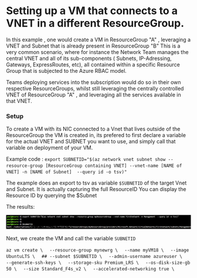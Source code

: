 # Setting up a VM that connects to a VNET in a different ResourceGroup.

In this example , one would create a VM in ResourceGroup "A" , leveraging a VNET and Subnet that is already present in ResourceGroup "B"
This is a very common scenario, where for instance the Network Team manages the central VNET and all of its sub-components ( Subnets, IP-Adressing, Gateways, ExpressRoutes, etc), all contained within a specific Resource Group that is subjected to the Azure RBAC model. 

Teams deploying services into the subscription would do so in their own respective ResourceGroups, whilst still leveraging the centrally controlled VNET of ResourceGroup "A" , and leveraging all the services available in that VNET.

### Setup 

To create a VM with its NIC connected to a Vnet that lives outside of the ResourceGroup the VM is created in, its prefered to first declare a variable for the actual VNET and SUBNET you want to use, and simply call that variable on deployment of your VM.

Example code : `export SUBNETID="$(az network vnet subnet show --resource-group [ResourceGroup containing VNET] --vnet-name [NAME of VNET] -n [NAME of Subnet]  --query id -o tsv)"`

The example does an export to tsv as variable `$SUBNETID` of the target Vnet and Subnet. It is actually capturing the full ResourceID
You can display the Resource ID by querying the $Subnet 

The results:

![Screenshot](https://github.com/verboompj/Networking/blob/master/Pictures/70subnetid.PNG)

Next, we create the VM and call the variable `SUBNETID` 

`az vm create \`
`  --resource-group mynewrg \`
`  --name myVM18 \`
`  --image UbuntuLTS \`
`  ## --subnet $SUBNETID \`
`  --admin-username azureuser \`
`  --generate-ssh-keys \`
`  --storage-sku Premium_LRS \`
`  --os-disk-size-gb 50 \`
`  --size Standard_F4s_v2 \`
`  --accelerated-networking true \`



